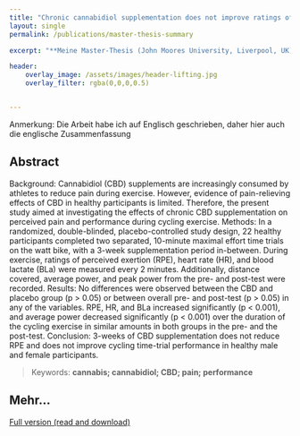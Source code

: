 ```yaml
---
title: "Chronic cannabidiol supplementation does not improve ratings of perceived exertion and performance during time-trial cycling"
layout: single
permalink: /publications/master-thesis-summary

excerpt: "**Meine Master-Thesis (John Moores University, Liverpool, UK)**"

header:
    overlay_image: /assets/images/header-lifting.jpg
    overlay_filter: rgba(0,0,0,0.5)


---
```


Anmerkung: Die Arbeit habe ich auf Englisch geschrieben, daher hier auch die englische Zusammenfassung

## Abstract 

Background: Cannabidiol (CBD) supplements are increasingly consumed by athletes to reduce pain during exercise. However, evidence of pain-relieving effects of CBD in healthy participants is limited. Therefore, the present study aimed at investigating the effects of chronic CBD supplementation on perceived pain and performance during cycling exercise. Methods: In a randomized, double-blinded, placebo-controlled study design, 22 healthy participants completed two separated, 10-minute maximal effort time trials on the watt bike, with a 3-week supplementation period in-between. During exercise, ratings of perceived exertion (RPE), heart rate (HR), and blood lactate (BLa) were measured every 2 minutes. Additionally, distance covered, average power, and peak power from the pre- and post-test were recorded. Results: No differences were observed between the CBD and placebo group (p > 0.05) or between overall pre- and post-test (p > 0.05) in any of the variables. RPE, HR, and BLa increased significantly (p < 0.001), and average power decreased significantly (p < 0.001) over the duration of the cycling exercise in similar amounts in both groups in the pre- and the post-test. Conclusion: 3-weeks of CBD supplementation does not reduce RPE and does not improve cycling time-trial performance in healthy male and female participants.

>Keywords: **cannabis; cannabidiol; CBD; pain; performance**

## Mehr...

[Full version (read and download)](/publications/MA-CBD-LynnStarke-new.pdf)
